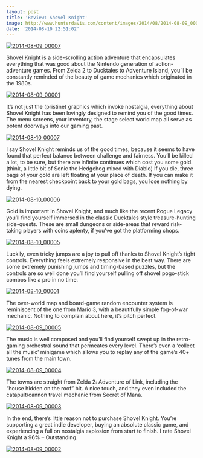 ```yaml
---
layout: post
title: 'Review: Shovel Knight'
image: http://www.hunterdavis.com/content/images/2014/08/2014-08-09_00007.jpg
date: '2014-08-10 22:51:02'
---
```



[![2014-08-09_00007](http://www.hunterdavis.com/content/images/2014/08/2014-08-09_00007.jpg)](http://www.hunterdavis.com/content/images/2014/08/2014-08-09_00007.jpg)

Shovel Knight is a side-scrolling action adventure that encapsulates everything that was good about the Nintendo generation of action-adventure games. From Zelda 2 to Ducktales to Adventure Island, you’ll be constantly reminded of the beauty of game mechanics which originated in the 1980s.

[![2014-08-09_00001](http://www.hunterdavis.com/content/images/2014/08/2014-08-09_00001.jpg)](http://www.hunterdavis.com/content/images/2014/08/2014-08-09_00001.jpg)

It’s not just the (pristine) graphics which invoke nostalgia, everything about Shovel Knight has been lovingly designed to remind you of the good times. The menu screens, your inventory, the stage select world map all serve as potent doorways into our gaming past.

[![2014-08-10_00007](http://www.hunterdavis.com/content/images/2014/08/2014-08-10_00007.jpg)](http://www.hunterdavis.com/content/images/2014/08/2014-08-10_00007.jpg)

I say Shovel Knight reminds us of the good times, because it seems to have found that perfect balance between challenge and fairness. You’ll be killed a lot, to be sure, but there are infinite continues which cost you some gold. (think, a little bit of Sonic the Hedgehog mixed with Diablo) If you die, three bags of your gold are left floating at your place of death. If you can make it from the nearest checkpoint back to your gold bags, you lose nothing by dying.

[![2014-08-10_00006](http://www.hunterdavis.com/content/images/2014/08/2014-08-10_00006.jpg)](http://www.hunterdavis.com/content/images/2014/08/2014-08-10_00006.jpg)

Gold is important in Shovel Knight, and much like the recent Rogue Legacy you’ll find yourself immersed in the classic Ducktales style treasure-hunting side-quests. These are small dungeons or side-areas that reward risk-taking players with coins aplenty, if you’ve got the platforming chops.

[![2014-08-10_00005](http://www.hunterdavis.com/content/images/2014/08/2014-08-10_00005.jpg)](http://www.hunterdavis.com/content/images/2014/08/2014-08-10_00005.jpg)

Luckily, even tricky jumps are a joy to pull off thanks to Shovel Knight’s tight controls. Everything feels extremely responsive in the best way. There are some extremely punishing jumps and timing-based puzzles, but the controls are so well done you’ll find yourself pulling off shovel pogo-stick combos like a pro in no time.

[![2014-08-10_00001](http://www.hunterdavis.com/content/images/2014/08/2014-08-10_00001.jpg)](http://www.hunterdavis.com/content/images/2014/08/2014-08-10_00001.jpg)

The over-world map and board-game random encounter system is reminiscent of the one from Mario 3, with a beautifully simple fog-of-war mechanic. Nothing to complain about here, it’s pitch perfect.

[![2014-08-09_00005](http://www.hunterdavis.com/content/images/2014/08/2014-08-09_00005.jpg)](http://www.hunterdavis.com/content/images/2014/08/2014-08-09_00005.jpg)

The music is well composed and you’ll find yourself swept up in the retro-gaming orchestral sound that permeates every level. There’s even a ‘collect all the music’ minigame which allows you to replay any of the game’s 40+ tunes from the main town.

[![2014-08-09_00004](http://www.hunterdavis.com/content/images/2014/08/2014-08-09_00004.jpg)](http://www.hunterdavis.com/content/images/2014/08/2014-08-09_00004.jpg)

The towns are straight from Zelda 2: Adventure of Link, including the “house hidden on the roof” bit. A nice touch, and they even included the catapult/cannon travel mechanic from Secret of Mana.

[![2014-08-09_00003](http://www.hunterdavis.com/content/images/2014/08/2014-08-09_00003.jpg)](http://www.hunterdavis.com/content/images/2014/08/2014-08-09_00003.jpg)

In the end, there’s little reason not to purchase Shovel Knight. You’re supporting a great indie developer, buying an absolute classic game, and experiencing a full on nostalgia explosion from start to finish. I rate Shovel Knight a 96% – Outstanding.

[![2014-08-09_00002](http://www.hunterdavis.com/content/images/2014/08/2014-08-09_00002.jpg)](http://www.hunterdavis.com/content/images/2014/08/2014-08-09_00002.jpg)


